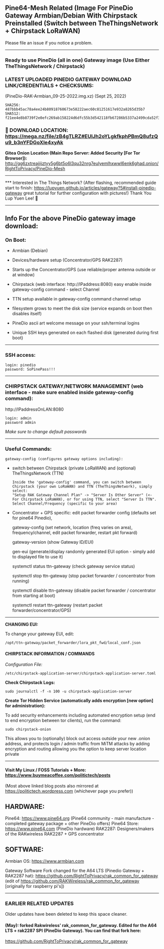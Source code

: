 

## Pine64-Mesh Related (Image For PineDio Gateway Armbian/Debian With Chirpstack Preinstalled (Switch between TheThingsNetwork + Chirpstack LoRaWAN)

Please file an issue if you notice a problem.

---

### Ready to use PineDio (all in one) Gateway image (Use Either TheThingsNetwork / Chirpstack)

### LATEST UPLOADED PINEDIO GATEWAY DOWNLOAD LINK/CREDENTIALS + CHECKSUMS:

(PineDio-RAK-Armbian_09-25-2022.img.xz) (Sept 25, 2022)

    SHA256: 487bbb45ac78a4ee24b80918760673e58222aec60c81251617e932a8265d35b7
    SHA512: f21ee4e8b8739f2e0efc269ab158224d6dfc55b3d542118fb67286b5337a2499cda52f3df1f05db6b1202553fe227c6b90509275ec4a411b3972f9aefacc5364

### 📁 DOWNLOAD LOCATION:  https://mega.nz/file/zB4gTLRZ#EUlJh2oYLgkfkphPBmQ8ufzQu9_b3nYFDGoXle4xyAk

**Gitea Onion Location (Main Repo Server: Added Security [For Tor Browser]):** http://gg6zxtreajiijztyy5g6bt5o6l3qu32nrg7eulyemlhxwwl6enk6ghad.onion/RightToPrivacy/PineDio-Mesh

---

*** Interested in The Things Network? (After flashing, recommended guide start to finish:
 https://lupyuen.github.io/articles/gateway?5#install-pinedio-gateway great tutorial for further configuration with pictures!) 
Thank You Lup Yuen Lee! 🙂

---

## Info For the above PineDio gateway image download:

### On Boot:

* Armbian (Debian)

* Devices/hardware setup (Concentrator/GPS RAK2287)

* Starts up the Concentrator/GPS (use reliable/proper antenna outside or at window)

* Chirpstack (web interface: http://IPaddress:8080) easy enable inside gateway-config command - select Channel

* TTN setup available in gateway-config command channel setup

* filesystem grows to meet the disk size (service expands on boot then disables itself)

* PineDio ascii art welcome message on your ssh/terminal logins 

* Unique SSH keys generated on each flashed disk (generated during first boot) 

---

### SSH access:


    login: pinedio
    password: SoPinePass!!!

---

### CHIRPSTACK GATEWAY/NETWORK MANAGEMENT (web interface - make sure enabled inside gateway-config command):


http://IPaddressOnLAN:8080


    login: admin
    password admin


*Make sure to change default passwords*

---

### Useful Commands:


    gateway-config (configures gateway options including):
    
- switch between Chirpstack (private LoRaWAN) and (optional) TheThingsNetwork (TTN)

      Inside the 'gateway-config' command, you can switch between Chirpstack (your own LoRaWAN) and TTN (TheThingsNetwork), simply select:
      "Setup RAK Gateway Channel Plan" -> "Server Is Other Server" (<- For Chirpstack LoRaWAN), or for using TTN, select "Server Is TTN".
      Select Channel/Frequency (specific to your area)
 
- Concentrator + GPS specific: edit packet forwarder config (defaults set for pine64 Pinedio),

    gateway-config (set network, location (freq varies on area), frequency/channel, edit packet forwarder, restart pkt forward)

    gateway-version (show Gateway ID/EUI)
    
    gen-eui (generate/display randomly generated EUI option - simply add to displayed file to use it)

    systemctl status ttn-gateway (check gateway service status)

    systemctl stop ttn-gateway (stop packet forwarder / concentrator from running)

    systemctl disable ttn-gateway (disable packet forwarder / concentrator from starting at boot)
    
    systemctl restart ttn-gateway (restart packet forwarder/concentrator/GPS)
    
---

**CHANGING EUI:**

To change your gateway EUI, edit:

    /opt/ttn-gateway/packet_forwarder/lora_pkt_fwd/local_conf.json

    
#### CHIRPSTACK INFORMATION / COMMANDS

*Configuration File:*
 
    /etc/chirpstack-application-server/chirpstack-application-server.toml
    

**Check Chirpstack Logs:**

    sudo journalctl -f -n 100 -u chirpstack-application-server


**Create Tor Hidden Service (automatically adds encryption [new option] for administration):**

To add security enhancements including automated encryption setup (end to end encryption between tor clients), run the command:

    sudo chirpstack-onion

This allows you to (optionally) block out access outside your new .onion address, and protects login / admin traffic from MiTM attacks by adding encryption and routing allowing you the option to keep server location private

---

#### Visit My Linux / FOSS Tutorials + More: https://www.buymeacoffee.com/politictech/posts 

(Most above linked blog posts also mirrored at https://politictech.wordpress.com (whichever page you prefer))

## HARDWARE: 

Pine64: https://www.pine64.org (Pine64 community - main manufacture - completed gateway package + other PineDio offers)
Pine64 Store: https://www.pine64.com (PineDio hardware)
RAK2287: Designers/makers of the RAKwireless RAK2287 + GPS concentrator

## SOFTWARE:

Armbian OS: https://www.armbian.com 

Gateway Software Fork changed for the A64 LTS (Pinedio Gateway + RAK2287 hat): https://github.com/RightToPrivacy/rak_common_for_gateway (edit of https://github.com/RAKWireless/rak_common_for_gateway [originally for raspberry pi's]) 

--- 

### EARLIER RELATED UPDATES

Older updates have been deleted to keep this space cleaner.

#### (May): forked Rakwireless' rak_common_for_gateway. Edited for the A64 LTS + rak2287 SPI (PineDio Gateway). You can find that fork here:
https://github.com/RightToPrivacy/rak_common_for_gateway

